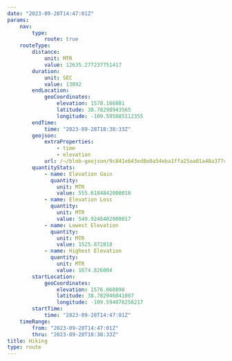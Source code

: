 ```yaml
---
date: "2023-09-28T14:47:01Z"
params:
    nav:
        type:
            route: true
    routeType:
        distance:
            unit: MTR
            value: 12635.277237751417
        duration:
            unit: SEC
            value: 13892
        endLocation:
            geoCoordinates:
                elevation: 1578.166081
                latitude: 38.78298943565
                longitude: -109.595085112355
        endTime:
            time: "2023-09-28T18:38:33Z"
        geojson:
            extraProperties:
                - time
                - elevation
            url: /~/blob-geojson/9c841e643ed8e0a54eba1ffa25aa01a48a377c40b3e9fd4e54bfb28da5f69999/geojson.json
        quantityStats:
            - name: Elevation Gain
              quantity:
                unit: MTR
                value: 555.6184842000018
            - name: Elevation Loss
              quantity:
                unit: MTR
                value: 549.9248402000017
            - name: Lowest Elevation
              quantity:
                unit: MTR
                value: 1525.872818
            - name: Highest Elevation
              quantity:
                unit: MTR
                value: 1674.826004
        startLocation:
            geoCoordinates:
                elevation: 1576.068898
                latitude: 38.782946041007
                longitude: -109.594076256217
        startTime:
            time: "2023-09-28T14:47:01Z"
    timeRange:
        from: "2023-09-28T14:47:01Z"
        thru: "2023-09-28T18:38:33Z"
title: Hiking
type: route
---
```

